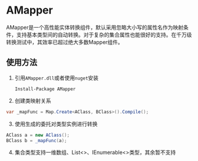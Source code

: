 AMapper
=======
AMapper是一个高性能实体转换组件，默认采用忽略大小写的属性名作为映射条件，支持基本类型间的自动转换。对于复杂的集合属性也能很好的支持。在千万级转换测试中，其效率已超过绝大多数Mapper组件。

使用方法
-----------
1. 引用`AMapper.dll`或者使用`nuget`安装
    ```
    Install-Package AMapper
    ```
2. 创建类映射关系
```csharp
var _mapFunc = Map.Create<AClass, BClass>().Compile();
```
3. 使用生成的委托对类型实例进行转换
```csharp
AClass a = new AClass();
BClass b = _mapFunc(a);
```

4. 集合类型支持一维数组、List<>、IEnumerable<>类型，其余暂不支持


